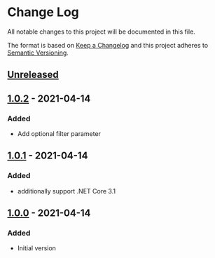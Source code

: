 # Change Log

All notable changes to this project will be documented in this file.

The format is based on [Keep a Changelog](http://keepachangelog.com/)
and this project adheres to [Semantic Versioning](http://semver.org/).

<!-- Available types of changes:
### Added
### Changed
### Fixed
### Deprecated
### Removed
### Security
-->

## [Unreleased]

## [1.0.2] - 2021-04-14

### Added

- Add optional filter parameter

## [1.0.1] - 2021-04-14

### Added

- additionally support .NET Core 3.1

## [1.0.0] - 2021-04-14

### Added

- Initial version

[Unreleased]: https://github.com/ermshiperete/GitHubAssetsDownloader/compare/v1.0.2...master

[1.0.2]: https://github.com/ermshiperete/GitHubAssetsDownloader/compare/v1.0.1...v1.0.2
[1.0.1]: https://github.com/ermshiperete/GitHubAssetsDownloader/compare/v1.0.0...v1.0.1
[1.0.0]: https://github.com/ermshiperete/GitHubAssetsDownloader/compare/5a47832...v1.0.0
